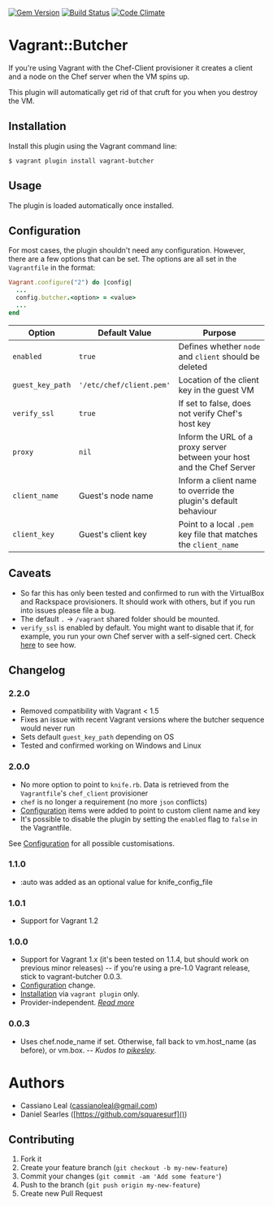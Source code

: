 [![Gem Version](https://badge.fury.io/rb/vagrant-butcher.png)](http://badge.fury.io/rb/vagrant-butcher)
[![Build Status](https://travis-ci.org/cassianoleal/vagrant-butcher.png)](https://travis-ci.org/cassianoleal/vagrant-butcher)
[![Code Climate](https://codeclimate.com/github/cassianoleal/vagrant-butcher.png)](https://codeclimate.com/github/cassianoleal/vagrant-butcher)

# Vagrant::Butcher

If you're using Vagrant with the Chef-Client provisioner it creates a client and a node on the Chef server when the VM spins up.

This plugin will automatically get rid of that cruft for you when you destroy the VM.

## <a id="install"></a>Installation

Install this plugin using the Vagrant command line:

    $ vagrant plugin install vagrant-butcher

## <a id='usage'></a>Usage

The plugin is loaded automatically once installed.

## <a id='configuration'></a>Configuration

For most cases, the plugin shouldn't need any configuration. However, there are a few options that can be set. The options are all set in the `Vagrantfile` in the format:

```ruby
Vagrant.configure("2") do |config|
  ...
  config.butcher.<option> = <value>
  ...
end
```

Option | Default Value | Purpose
-------|---------|--------
`enabled` | `true` | Defines whether `node` and `client` should be deleted
`guest_key_path` | `'/etc/chef/client.pem'` | Location of the client key in the guest VM
`verify_ssl` | `true` | If set to false, does not verify Chef's host key
`proxy` | `nil` | Inform the URL of a proxy server between your host and the Chef Server
`client_name` | Guest's node name | Inform a client name to override the plugin's default behaviour
`client_key` | Guest's client key | Point to a local `.pem` key file that matches the `client_name`

## <a id='caveats'></a>Caveats

* So far this has only been tested and confirmed to run with the VirtualBox and Rackspace provisioners. It should work with others, but if you run into issues please file a bug.
* The default `.` -> `/vagrant` shared folder should be mounted.
* `verify_ssl` is enabled by default. You might want to disable that if, for example, you run your own Chef server with a self-signed cert. Check [here](#configuration) to see how.

## Changelog

### 2.2.0

* Removed compatibility with Vagrant < 1.5
* Fixes an issue with recent Vagrant versions where the butcher sequence would never run
* Sets default `guest_key_path` depending on OS
* Tested and confirmed working on Windows and Linux

### 2.0.0

* No more option to point to `knife.rb`. Data is retrieved from the `Vagrantfile`'s `chef_client` provisioner
* `chef` is no longer a requirement (no more `json` conflicts)
* [Configuration](#configuration) items were added to point to custom client name and key
* It's possible to disable the plugin by setting the `enabled` flag to `false` in the Vagrantfile.

See [Configuration](#configuration) for all possible customisations.

### 1.1.0

* :auto was added as an optional value for knife_config_file

### 1.0.1

* Support for Vagrant 1.2

### 1.0.0

* Support for Vagrant 1.x (it's been tested on 1.1.4, but should work on previous minor releases) -- if you're using a pre-1.0 Vagrant release, stick to vagrant-butcher 0.0.3.
* [Configuration](#usage) change.
* [Installation](#install) via `vagrant plugin` only.
* Provider-independent. _[Read more](#caveats)_

### 0.0.3

* Uses chef.node_name if set. Otherwise, fall back to vm.host_name (as before), or vm.box. -- _Kudos to [pikesley](https://github.com/pikesley)_.

# Authors

* Cassiano Leal (<cassianoleal@gmail.com>)
* Daniel Searles ([https://github.com/squaresurf]())

## Contributing

1. Fork it
2. Create your feature branch (`git checkout -b my-new-feature`)
3. Commit your changes (`git commit -am 'Add some feature'`)
4. Push to the branch (`git push origin my-new-feature`)
5. Create new Pull Request
